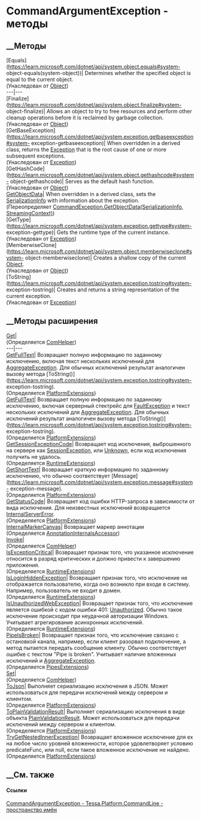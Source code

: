 # CommandArgumentException - методы
##  __Методы
[Equals](https://learn.microsoft.com/dotnet/api/system.object.equals#system-
object-equals\(system-object\))| Determines whether the specified object is
equal to the current object.  
(Унаследован от
[Object](https://learn.microsoft.com/dotnet/api/system.object))  
---|---  
[Finalize](https://learn.microsoft.com/dotnet/api/system.object.finalize#system-
object-finalize)| Allows an object to try to free resources and perform other
cleanup operations before it is reclaimed by garbage collection.  
(Унаследован от
[Object](https://learn.microsoft.com/dotnet/api/system.object))  
[GetBaseException](https://learn.microsoft.com/dotnet/api/system.exception.getbaseexception#system-
exception-getbaseexception)| When overridden in a derived class, returns the
[Exception](https://learn.microsoft.com/dotnet/api/system.exception) that is
the root cause of one or more subsequent exceptions.  
(Унаследован от
[Exception](https://learn.microsoft.com/dotnet/api/system.exception))  
[GetHashCode](https://learn.microsoft.com/dotnet/api/system.object.gethashcode#system-
object-gethashcode)| Serves as the default hash function.  
(Унаследован от
[Object](https://learn.microsoft.com/dotnet/api/system.object))  
[GetObjectData](M_Tessa_Platform_CommandLine_CommandArgumentException_GetObjectData.htm)|
When overridden in a derived class, sets the
[SerializationInfo](https://learn.microsoft.com/dotnet/api/system.runtime.serialization.serializationinfo)
with information about the exception.  
(Переопределяет [CommandException.GetObjectData(SerializationInfo,
StreamingContext)](M_Tessa_Platform_CommandLine_CommandException_GetObjectData.htm))  
[GetType](https://learn.microsoft.com/dotnet/api/system.exception.gettype#system-
exception-gettype)| Gets the runtime type of the current instance.  
(Унаследован от
[Exception](https://learn.microsoft.com/dotnet/api/system.exception))  
[MemberwiseClone](https://learn.microsoft.com/dotnet/api/system.object.memberwiseclone#system-
object-memberwiseclone)| Creates a shallow copy of the current
[Object](https://learn.microsoft.com/dotnet/api/system.object).  
(Унаследован от
[Object](https://learn.microsoft.com/dotnet/api/system.object))  
[ToString](https://learn.microsoft.com/dotnet/api/system.exception.tostring#system-
exception-tostring)| Creates and returns a string representation of the
current exception.  
(Унаследован от
[Exception](https://learn.microsoft.com/dotnet/api/system.exception))  
##  __Методы расширения
[Get](M_Tessa_Extensions_Default_Client_EDS_ComHelper_Get.htm)|  
(Определяется
[ComHelper](T_Tessa_Extensions_Default_Client_EDS_ComHelper.htm))  
---|---  
[GetFullText](M_Chronos_Platform_PlatformExtensions_GetFullText.htm)|
Возвращает полную информацию по заданному исключению, включая текст нескольких
исключений для
[AggregateException](https://learn.microsoft.com/dotnet/api/system.aggregateexception).
Для обычных исключений результат аналогичен вызову метода
[ToString()](https://learn.microsoft.com/dotnet/api/system.exception.tostring#system-
exception-tostring).  
(Определяется [PlatformExtensions](T_Chronos_Platform_PlatformExtensions.htm))  
[GetFullText](M_Tessa_Platform_PlatformExtensions_GetFullText.htm)|
Возвращает полную информацию по заданному исключению, включая серверный
стектрейс для
[FaultException](https://learn.microsoft.com/dotnet/api/system.servicemodel.faultexception)
и текст нескольких исключений для
[AggregateException](https://learn.microsoft.com/dotnet/api/system.aggregateexception).
Для обычных исключений результат аналогичен вызову метода
[ToString()](https://learn.microsoft.com/dotnet/api/system.exception.tostring#system-
exception-tostring).  
(Определяется [PlatformExtensions](T_Tessa_Platform_PlatformExtensions.htm))  
[GetSessionExceptionCode](M_Tessa_Platform_Runtime_RuntimeExtensions_GetSessionExceptionCode.htm)|
Возвращает код исключения, выброшенного на сервере как
[SessionException](T_Tessa_Platform_Runtime_SessionException.htm), или
[Unknown](T_Tessa_Platform_Runtime_SessionExceptionCode.htm), если код
исключения получить не удалось.  
(Определяется
[RuntimeExtensions](T_Tessa_Platform_Runtime_RuntimeExtensions.htm))  
[GetShortText](M_Tessa_Platform_PlatformExtensions_GetShortText.htm)|
Возвращает краткую информацию по заданному исключению, что обычно
соответствует
[Message](https://learn.microsoft.com/dotnet/api/system.exception.message#system-
exception-message).  
(Определяется [PlatformExtensions](T_Tessa_Platform_PlatformExtensions.htm))  
[GetStatusCode](M_Tessa_Platform_PlatformExtensions_GetStatusCode.htm)|
Возвращает код ошибки HTTP-запроса в зависимости от вида исключения. Для
неизвестных исключений возвращается
[InternalServerError](https://learn.microsoft.com/dotnet/api/system.net.httpstatuscode).  
(Определяется [PlatformExtensions](T_Tessa_Platform_PlatformExtensions.htm))  
[InternalMarkerCanvas](M_Tessa_UI_Views_Charting_Annotations_AnnotationInternalsAccessor_InternalMarkerCanvas.htm)|
Возвращает маркер аннотации  
(Определяется
[AnnotationInternalsAccessor](T_Tessa_UI_Views_Charting_Annotations_AnnotationInternalsAccessor.htm))  
[Invoke](M_Tessa_Extensions_Default_Client_EDS_ComHelper_Invoke.htm)|  
(Определяется
[ComHelper](T_Tessa_Extensions_Default_Client_EDS_ComHelper.htm))  
[IsExceptionCritical](M_Tessa_Platform_Runtime_RuntimeExtensions_IsExceptionCritical.htm)|
Возвращает признак того, что указанное исключение относится в разряд
критических и должно привести к завершению приложения.  
(Определяется
[RuntimeExtensions](T_Tessa_Platform_Runtime_RuntimeExtensions.htm))  
[IsLoginHiddenException](M_Tessa_Platform_Runtime_RuntimeExtensions_IsLoginHiddenException.htm)|
Возвращает признак того, что исключение не отображается пользователю, когда
оно возникло при входе в систему. Например, пользователь не входит в домен.  
(Определяется
[RuntimeExtensions](T_Tessa_Platform_Runtime_RuntimeExtensions.htm))  
[IsUnauthorizedWebException](M_Tessa_Platform_Runtime_RuntimeExtensions_IsUnauthorizedWebException.htm)|
Возвращает признак того, что исключение является ошибкой с кодом ошибки 401:
[Unauthorized](https://learn.microsoft.com/dotnet/api/system.net.httpstatuscode).
Обычно такое исключение происходит при неудачной авторизации Windows.
Учитывает агрегирование асинхронных исключений.  
(Определяется
[RuntimeExtensions](T_Tessa_Platform_Runtime_RuntimeExtensions.htm))  
[PipeIsBroken](M_Tessa_Platform_Pipes_PipesExtensions_PipeIsBroken.htm)|
Возвращает признак того, что исключение связано с остановкой канала, например,
если клиент разорвал подключение, а метод пытается передать сообщение клиенту.
Обычно соответствует ошибке с текстом "Pipe is broken". Учитывает наличие
вложенных исключений и
[AggregateException](https://learn.microsoft.com/dotnet/api/system.aggregateexception).  
(Определяется [PipesExtensions](T_Tessa_Platform_Pipes_PipesExtensions.htm))  
[Set](M_Tessa_Extensions_Default_Client_EDS_ComHelper_Set.htm)|  
(Определяется
[ComHelper](T_Tessa_Extensions_Default_Client_EDS_ComHelper.htm))  
[ToJson](M_Tessa_Platform_PlatformExtensions_ToJson.htm)|  Выполняет
сериализацию исключения в JSON. Может использоваться для передачи исключений
между сервером и клиентом.  
(Определяется [PlatformExtensions](T_Tessa_Platform_PlatformExtensions.htm))  
[ToPlainValidationResult](M_Tessa_Platform_PlatformExtensions_ToPlainValidationResult.htm)|
Выполняет сериализацию исключения в виде объекта
[PlainValidationResult](T_Tessa_Platform_Validation_PlainValidationResult.htm).
Может использоваться для передачи исключений между сервером и клиентом.  
(Определяется [PlatformExtensions](T_Tessa_Platform_PlatformExtensions.htm))  
[TryGetNestedInnerException](M_Tessa_Platform_PlatformExtensions_TryGetNestedInnerException.htm)|
Возвращает вложенное исключение для ex на любое число уровней вложенности,
которое удовлетворяет условию predicateFunc, или null, если такое вложенное
исключение не найдено.  
(Определяется [PlatformExtensions](T_Tessa_Platform_PlatformExtensions.htm))  
##  __См. также
#### Ссылки
[CommandArgumentException -
](T_Tessa_Platform_CommandLine_CommandArgumentException.htm)
[Tessa.Platform.CommandLine - пространство
имён](N_Tessa_Platform_CommandLine.htm)
